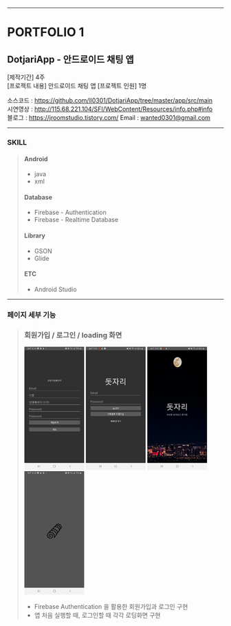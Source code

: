 * * *
# PORTFOLIO 1 
## DotjariApp - 안드로이드 채팅 앱  

[제작기간] 4주     
[프로젝트 내용] 안드로이드 채팅 앱 
[프로젝트 인원] 1명    

소스코드 : <https://github.com/ll0301/DotjariApp/tree/master/app/src/main>    
시연영상 : <http://115.68.221.104/SFI/WebContent/Resources/info.php#info>    
블로그 : <https://jroomstudio.tistory.com/>
Email : <wanted0301@gmail.com>    
* * *
### SKILL
  > #### Android    
  >  * java    
  >  * xml 
  > #### Database   
  >  * Firebase - Authentication    
  >  * Firebase - Realtime Database    
  > #### Library    
  >  * GSON
  >  * Glide
  > #### ETC   
  >  * Android Studio
* * *
### 페이지 세부 기능 
  > ### 회원가입 / 로그인 / loading 화면 
  > <img src="./image/register.jpg" width="30%" height="30%"></img>
  <img src="./image/login.jpg" width="30%" height="30%"></img>
  <img src="./image/intro.jpg" width="30%" height="30%"></img>
  <img src="./image/intro2.jpg" width="30%" height="30%"></img>
  > * Firebase Authentication 을 활용한 회원가입과 로그인 구현 
  > * 앱 처음 실행할 때, 로그인할 때 각각 로딩화면 구현 
  
